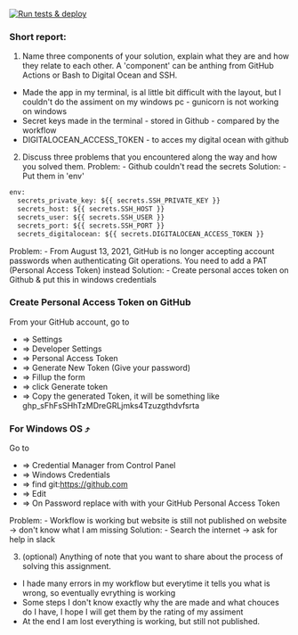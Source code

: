 [![Run tests & deploy](https://github.com/famkepj/CD/actions/workflows/run-tests.yml/badge.svg)](https://github.com/famkepj/CD/actions/workflows/run-tests.yml)


### Short report:
1) Name three components of your solution, explain what they are and how they relate to each other. A 'component' can be anthing from GitHub Actions or Bash to Digital Ocean and SSH.
- Made the app in my terminal, is al little bit difficult with the layout, but I couldn't do the assiment on my windows pc - gunicorn is not working on windows
- Secret keys made in the terminal - stored in Github - compared by the workflow
- DIGITALOCEAN_ACCESS_TOKEN - to acces my digital ocean with github 

2) Discuss three problems that you encountered along the way and how you solved them.
Problem:	- Github couldn't read the secrets
Solution:	- Put them in 'env'
```python
env:
  secrets_private_key: ${{ secrets.SSH_PRIVATE_KEY }}
  secrets_host: ${{ secrets.SSH_HOST }}
  secrets_user: ${{ secrets.SSH_USER }}
  secrets_port: ${{ secrets.SSH_PORT }}
  secrets_digitalocean: ${{ secrets.DIGITALOCEAN_ACCESS_TOKEN }}
```

Problem: 	- From August 13, 2021, GitHub is no longer accepting account passwords when authenticating Git operations. You need to add a PAT (Personal Access Token) instead
Solution: 	- Create personal acces token on Github & put this in windows credentials
### Create Personal Access Token on GitHub
From your GitHub account, go to 
- => Settings 
- => Developer Settings 
- => Personal Access Token 
- => Generate New Token (Give your password) 
- => Fillup the form 
- => click Generate token 
- => Copy the generated Token, it will be something like ghp_sFhFsSHhTzMDreGRLjmks4Tzuzgthdvfsrta

### For Windows OS ⤴
Go to 
- => Credential Manager from Control Panel 
- => Windows Credentials 
- => find git:https://github.com 
- => Edit 
- => On Password replace with with your GitHub Personal Access Token 

Problem:	- Workflow is working but website is still not published on website -> don't know what I am missing
Solution:       - Search the internet -> ask for help in slack


3) (optional) Anything of note that you want to share about the process of solving this assignment.
- I hade many errors in my workflow but everytime it tells you what is wrong, so eventually evrything is working
- Some steps I don't know exactly why the are made and what chouces do I have, I hope I will get them by the rating of my assiment
- At the end I am lost everything is working, but still not published. 
